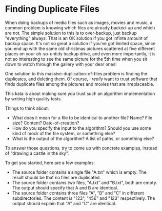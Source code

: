Finding Duplicate Files
=======================

When doing backups of media files such as images, movies and music, a common problem is knowing which files are already backed-up and which are not. The simple solution to this is to over-backup, just backup "everything" always. That is an OK solution if you got infinte amount of backup space. It's not so great a solution if you've got limited space, since you end up with the same old christmas pictures scattered at five different places on your oh-so-untidy backup drive, and even more importantly, it is not so interesting to see the same picture for the 5th time when you sit down to watch through the gallery with your dear ones!

One solution to this massive-duplication-of-files problem is finding the duplicates, and deleting them. Of course, I *really* want to trust software that finds duplicate files among the pictures and movies that are irreplaceable.

This kata is about making sure you trust such an algorithm implementation by writing high quality tests.

Things to think about:

 * What does it mean for a file to be identical to another file? Name? File size? Content? Date-of-creation?
 * How do you specify the input to the algorithm? Should you use some kind of mock of the file system, or something else?
 * What is the output of the algorithm? A list of paths, or something else?

To answer those questions, try to come up with concrete examples, instead of "drawing a castle in the sky".

To get you started, here are a few examples:
 * The source folder contains a single file "A.txt" which is empty. The result should be that no files are duplicated.
 * The source folder contains two files, "A.txt" and "B.txt", both are empty. The output should specify that A and B are identical.
 * The source folder contains three files "A", "B" and "C" in different subdirectories. The content is "123", "456" and "123" respectively. The output should explain that "A" and "C" are identical.
